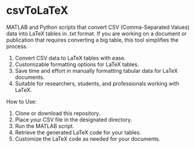 # csvToLaTeX
MATLAB and Python scripts that convert CSV (Comma-Separated Values) data into LaTeX tables in .txt format. If you are working on a document or publication that requires converting a big table, this tool simplifies the process. 

1. Convert CSV data to LaTeX tables with ease.
2. Customizable formatting options for LaTeX tables.
3. Save time and effort in manually formatting tabular data for LaTeX documents.
4. Suitable for researchers, students, and professionals working with LaTeX.

How to Use:

1. Clone or download this repository.
2. Place your CSV file in the designated directory.
3. Run the MATLAB script.
4. Retrieve the generated LaTeX code for your tables.
5. Customize the LaTeX code as needed for your documents.
